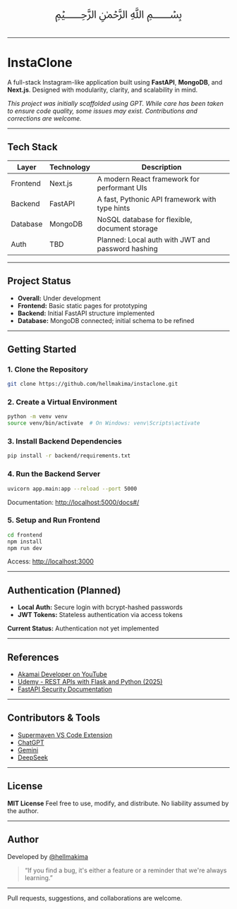 <div style="display: flex; justify-content: center; font-size: 40px;">﷽</div>

---

# InstaClone

A full-stack Instagram-like application built using **FastAPI**, **MongoDB**, and **Next.js**.
Designed with modularity, clarity, and scalability in mind.

_This project was initially scaffolded using GPT. While care has been taken to ensure code quality, some issues may exist. Contributions and corrections are welcome._

---

## Tech Stack

| Layer    | Technology | Description                                       |
| -------- | ---------- | ------------------------------------------------- |
| Frontend | Next.js    | A modern React framework for performant UIs       |
| Backend  | FastAPI    | A fast, Pythonic API framework with type hints    |
| Database | MongoDB    | NoSQL database for flexible, document storage     |
| Auth     | TBD        | Planned: Local auth with JWT and password hashing |

---

## Project Status

- **Overall:** Under development
- **Frontend:** Basic static pages for prototyping
- **Backend:** Initial FastAPI structure implemented
- **Database:** MongoDB connected; initial schema to be refined

---

## Getting Started

### 1. Clone the Repository

```bash
git clone https://github.com/hellmakima/instaclone.git
```

### 2. Create a Virtual Environment

```bash
python -m venv venv
source venv/bin/activate  # On Windows: venv\Scripts\activate
```

### 3. Install Backend Dependencies

```bash
pip install -r backend/requirements.txt
```

### 4. Run the Backend Server

```bash
uvicorn app.main:app --reload --port 5000
```

Documentation: [http://localhost:5000/docs#/](http://localhost:5000/docs#/)

### 5. Setup and Run Frontend

```bash
cd frontend
npm install
npm run dev
```

Access: [http://localhost:3000](http://localhost:3000)

---

## Authentication (Planned)

- **Local Auth:** Secure login with bcrypt-hashed passwords
- **JWT Tokens:** Stateless authentication via access tokens

**Current Status:** Authentication not yet implemented

---

## References

- [Akamai Developer on YouTube](https://www.youtube.com/embed/5GxQ1rLTwaU)
- [Udemy - REST APIs with Flask and Python (2025)](https://www.udemy.com/course/rest-api-flask-and-python/)
- [FastAPI Security Documentation](https://fastapi.tiangolo.com/tutorial/security/first-steps/)

---

## Contributors & Tools

- [Supermaven VS Code Extension](https://marketplace.visualstudio.com/items?itemName=Supermaven.supermaven)
- [ChatGPT](https://chatgpt.com/?temporary-chat=true)
- [Gemini](https://gemini.google.com/app?hl=en-IN)
- [DeepSeek](https://chat.deepseek.com)

---

## License

**MIT License**
Feel free to use, modify, and distribute. No liability assumed by the author.

---

## Author

Developed by [@hellmakima](https://github.com/hellmakima)

> “If you find a bug, it's either a feature or a reminder that we're always learning.”

---

Pull requests, suggestions, and collaborations are welcome.
